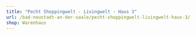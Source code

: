 ```yaml
---
title: "Pecht Shoppingwelt - Livingwelt - Haus 3"
url: /bad-neustadt-an-der-saale/pecht-shoppingwelt-livingwelt-haus-3/
shop: Warenhaus
---
```

